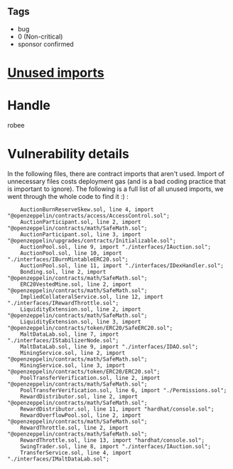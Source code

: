 ## Tags

- bug
- 0 (Non-critical)
- sponsor confirmed

# [Unused imports](https://github.com/code-423n4/2021-11-malt-findings/issues/157) 

# Handle

robee


# Vulnerability details

In the following files, there are contract imports that aren't used. 
Import of unnecessary files costs deployment gas (and is a bad coding practice that is important to ignore). 
The following is a full list of all unused imports, we went through the whole code to find it :) <solidity file> <line number> <actual import line>: 

        AuctionBurnReserveSkew.sol, line 4, import "@openzeppelin/contracts/access/AccessControl.sol";
        AuctionParticipant.sol, line 2, import "@openzeppelin/contracts/math/SafeMath.sol";
        AuctionParticipant.sol, line 3, import "@openzeppelin/upgrades/contracts/Initializable.sol";
        AuctionPool.sol, line 9, import "./interfaces/IAuction.sol";
        AuctionPool.sol, line 10, import "./interfaces/IBurnMintableERC20.sol";
        AuctionPool.sol, line 11, import "./interfaces/IDexHandler.sol";
        Bonding.sol, line 2, import "@openzeppelin/contracts/math/SafeMath.sol";
        ERC20VestedMine.sol, line 2, import "@openzeppelin/contracts/math/SafeMath.sol";
        ImpliedCollateralService.sol, line 12, import "./interfaces/IRewardThrottle.sol";
        LiquidityExtension.sol, line 2, import "@openzeppelin/contracts/math/SafeMath.sol";
        LiquidityExtension.sol, line 3, import "@openzeppelin/contracts/token/ERC20/SafeERC20.sol";
        MaltDataLab.sol, line 7, import "./interfaces/IStabilizerNode.sol";
        MaltDataLab.sol, line 9, import "./interfaces/IDAO.sol";
        MiningService.sol, line 2, import "@openzeppelin/contracts/math/SafeMath.sol";
        MiningService.sol, line 3, import "@openzeppelin/contracts/token/ERC20/ERC20.sol";
        PoolTransferVerification.sol, line 2, import "@openzeppelin/contracts/math/SafeMath.sol";
        PoolTransferVerification.sol, line 6, import "./Permissions.sol";
        RewardDistributor.sol, line 2, import "@openzeppelin/contracts/math/SafeMath.sol";
        RewardDistributor.sol, line 11, import "hardhat/console.sol";
        RewardOverflowPool.sol, line 2, import "@openzeppelin/contracts/math/SafeMath.sol";
        RewardThrottle.sol, line 2, import "@openzeppelin/contracts/math/SafeMath.sol";
        RewardThrottle.sol, line 13, import "hardhat/console.sol";
        SwingTrader.sol, line 8, import "./interfaces/IAuction.sol";
        TransferService.sol, line 4, import "./interfaces/IMaltDataLab.sol";


